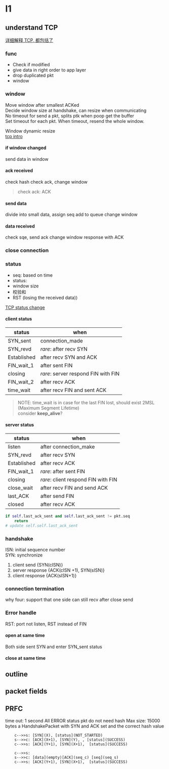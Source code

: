 # l1

## understand TCP

[详细解释 TCP, 都包括了](https://juejin.im/post/5ba895a06fb9a05ce95c5dac)

### func

- Check if modified
- give data in right order to app layer
- drop duplicated pkt
- window

### window

Move window after smallest ACKed  
Decide window size at handshake, can resize when communicating  
No timeout for send a pkt, splits ptk when poop get the buffer  
Set timeout for each pkt.
When timeout, resend the whole window.

Window dynamic resize  
[tcp intro](https://blog.csdn.net/wdscq1234/article/details/52444277)

#### if window changed

send data in window

#### ack received

check hash
check ack, change window

> check ack: ACK

#### send data

divide into small data, assign seq
add to queue
change window

#### data received

check sqe,
send ack
change window
response with ACK

### close connection

### status

- seq: based on time
- status:
- window size
- 校验和
- RST (losing the received data))

[TCP status change](http://ttcplinux.sourceforge.net/documents/one/tcpstate/tcpstate.html)

#### client status

| status      | when                                |
| ----------- | ----------------------------------- |
| SYN_sent    | connection_made                     |
| SYN_revd    | _rare_: after recv SYN              |
| Established | after recv SYN and ACK              |
| FIN_wait_1  | after sent FIN                      |
| closing     | _rare_: server respond FIN with FIN |
| FIN_wait_2  | after recv ACK                      |
| time_wait   | after recv FIN and sent ACK         |

> NOTE: time_wait is in case for the last FIN lost, should exist 2MSL (Maximum Segment Lifetime)  
> consider **keep_alive**?

#### server status

| status      | when                                |
| ----------- | ----------------------------------- |
| listen      | after connection_make               |
| SYN_revd    | after recv SYN                      |
| Established | after recv ACK                      |
| FIN_wait_1  | _rare_: after sent FIN              |
| closing     | _rare_: client respond FIN with FIN |
| close_wait  | after recv FIN and send ACK         |
| last_ACK    | after send FIN                      |
| closed      | after recv ACK                      |

```python
if self.last_ack_sent and self.last_ack_sent != pkt.seq
    return
# update self.self.last_ack_sent

```

### handshake

ISN: initial sequence number  
SYN: synchronize

1. client send {SYN(cISN)}
2. server response {ACK(cISN +1), SYN(sISN)}
3. client response {ACK(sISN+1)}

### connection termination

why four: support that one side can still recv after close send

### Error handle

RST: port not listen, RST instead of FIN

#### open at same time

Both side sent SYN and enter SYN_sent status

#### close at same time

## outline

## packet fields

## PRFC

time out: 1 second
All ERROR status pkt do not need hash
Max size: 15000 bytes
a HandshakePacket with SYN and ACK set and the correct hash value

```sequence
    c-->>s: [SYN](X), [status](NOT_STARTED)
    s-->>c: [ACK](X+1), [SYN](Y), , [status](SUCCESS)
    c-->>s: [ACK](Y+1), [SYN](X+1),  [status](SUCCESS)
```

```sequence
    c-->>s:
    s-->>c: [data](empty)[ACK](seq_c) [seq](seq_s)
    c-->>s: [ACK](Y+1), [SYN](X+1),  [status](SUCCESS)
```
